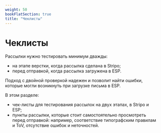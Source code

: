 ```yaml
---
weight: 50
bookFlatSection: true
title: "Чеклисты"
---
```

# Чеклисты

Рассылки нужно тестировать минимум дважды:

- на этапе верстки, когда рассылка сделана в Stripo;
- перед отправкой, когда рассылка загружена в ESP.

Подход с двойной проверкой надежен и позволит найти ошибки, которые могли возникнуть при загрузке письма в ESP.

В этом разделе:

- чек-листы для тестирования рассылок на двух этапах, в Stripo и ESP;
- пункты рассылки, которые стоит самостоятельно просмотреть перед отправкой: например, соответствие типографским правилам и ToV, отсутствие ошибок и неточностей.